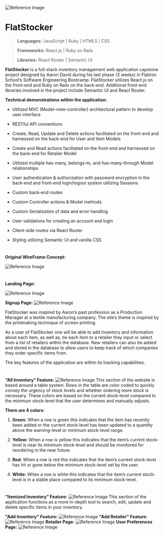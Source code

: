 ![Reference Image](./client/src/images/logo.png)
# FlatStocker

> **Languages:** JavaScript | Ruby | HTML5 | CSS

> **Frameworks:** React.js | Ruby on Rails

> **Libraries:** React Router | Semantic UI


**FlatStocker** is a full-stack inventory management web application capstone project designed by Aaron David during his last phase (3 weeks) in Flatiron School’s Software Engineering Bootcamp. FlatStocker utilizes React.js on the front-end and Ruby on Rails on the back-end. Additional front-end libraries involved in the project include Semantic UI and React Router.  

**Technical demonstrations within the application:**
- Utilized MVC (Model–view–controller) architectural pattern to develop user interface

- RESTful API conventions

- Create, Read, Update and Delete actions facilitated on the front-end and harnessed on the back-end for User and Item Models

- Create and Read actions facilitated on the front-end and harnessed on the back-end for Retailer Model

- Utilized multiple has-many, belongs-to, and has-many-through Model relationships

- User authentication & authorization with password encryption in the back-end and front-end login/logout system utilizing Sessions

- Custom back-end routes 

- Custom Controller actions & Model methods

- Custom Serialization of data and error handling

- User validations for creating an account and login

- Client-side routes via React Router

- Styling utilizing Semantic UI and vanilla CSS

#
**Original WireFrame Concept:**

![Reference Image](client/src/images/wireframe.png)
#
**Landing Page:**

![Reference Image](client/src/images/landing_page.png)

**Signup Page:**
![Reference Image](client/src/images/signup.png)

FlatStocker was inspired by Aaron’s past profession as a Production Manager at a textile manufacturing company. The site’s theme is inspired by the printmaking technique of screen printing.

As a user of FlatStocker one will be able to add inventory and information about each item, as well as, tie each item to a retailer they input or select from a list of retailers within the database. New retailers can also be added and stored in the database to allow users to keep track of which companies they order specific items from.

The key features of the application are within its tracking capabilities.
#
**“All Inventory” Feature:**
![Reference Image](client/src/images/all_inventory.png)
This section of the website is based around a table system. Rows in the table are color coded to quickly convey the urgency of stock levels and whether ordering more stock is necessary. These colors are based on the current stock-level compared to the minimum stock-level that the user determines and manually adjusts.
  
**There are 4 colors:**

1. **Green:** When a row is green this indicates that the item has recently been added or the current stock-level has been updated to a quantity above the warning-level or minimum stock-level range.

2. **Yellow:** When a row is yellow this indicates that the item’s current stock-level is near its minimum stock-level and should be monitored for reordering in the near future.

3. **Red:** When a row is red this indicates that the item’s current stock-level has hit or gone below the minimum stock-level set by the user.

4. **White:** When a row is white this indicates that the item’s current stock-level is in a stable place compared to its minimum stock-level.

#

**“Itemized Inventory” Feature:**
![Reference Image](client/src/images/itemized_inventory.png)
This section of the application functions as a more in-depth tool to search, edit, update and delete specific items in your inventory. 

**"Add Inventory" Feature:**
![Reference Image](client/src/images/add_inventory.png)
**"Add Retailer" Feature:**
![Reference Image](client/src/images/add_retailers.png)
**Retailer Page:**
![Reference Image](client/src/images/retailers.png)
**User Preferences Page:**
![Reference Image](client/src/images/user_preferences.png)



 

